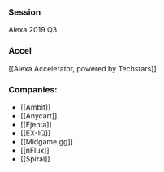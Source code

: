 
### Session
Alexa 2019 Q3

### Accel
[[Alexa Accelerator, powered by Techstars]]

### Companies:
- [[Ambit]]
- [[Anycart]]
- [[Ejenta]]
- [[EX-IQ]]
- [[Midgame.gg]]
- [[nFlux]]
- [[Spiral]]


